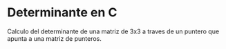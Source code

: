 # Determinante en C
Calculo del determinante de una matriz de 3x3 a traves de un puntero que apunta a una matriz de punteros.
